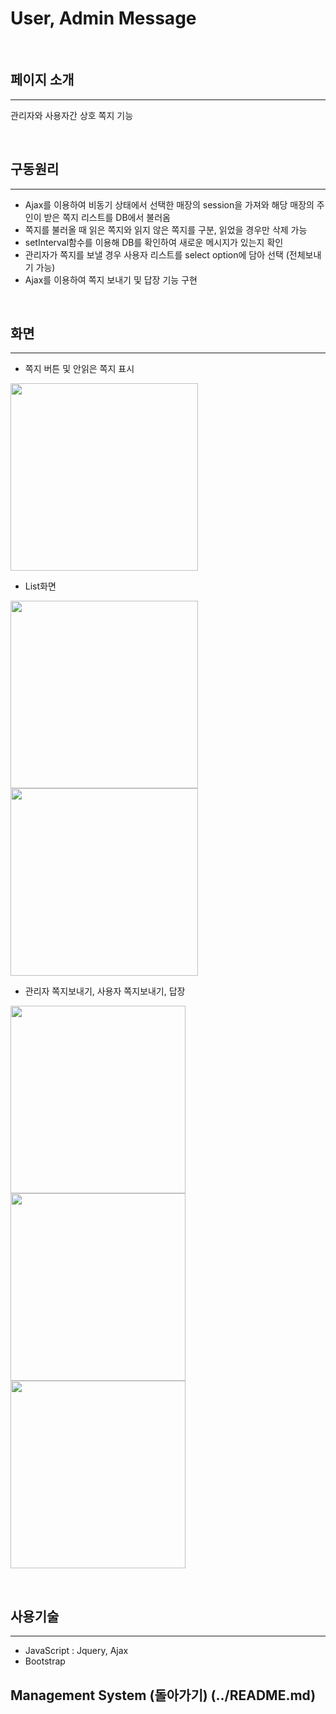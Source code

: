 # User, Admin Message

<br>

## 페이지 소개

<hr>

관리자와 사용자간 상호 쪽지 기능

<br>

## 구동원리

<hr>
 
 - Ajax를 이용하여 비동기 상태에서 선택한 매장의 session을 가져와 해당 매장의 주인이 받은 쪽지 리스트를 DB에서 불러옴
 - 쪽지를 불러올 때 읽은 쪽지와 읽지 않은 쪽지를 구분, 읽었을 경우만 삭제 가능
 - setInterval함수를 이용해 DB를 확인하여 새로운 메시지가 있는지 확인
 - 관리자가 쪽지를 보낼 경우 사용자 리스트를 select option에 담아 선택 (전체보내기 가능)
 - Ajax를 이용하여 쪽지 보내기 및 답장 기능 구현
 
<br>
 
## 화면

<hr>

 - 쪽지 버튼 및 안읽은 쪽지 표시
 
 
<img width = "300px" height = "300px" src = "https://user-images.githubusercontent.com/42988982/49742037-0d8a3980-fcdb-11e8-9052-ddfb4c6fe477.PNG">


 - List화면
 
 
<img width = "300px" height = "300px" src = "https://user-images.githubusercontent.com/42988982/49741980-f64b4c00-fcda-11e8-9f63-03a5e870b870.PNG"> <img width = "300px" height = "300px" src = "https://user-images.githubusercontent.com/42988982/49742043-111dc080-fcdb-11e8-8ab7-f8c5afd3818c.PNG">
 
 
 - 관리자 쪽지보내기, 사용자 쪽지보내기, 답장
 
 
<img width = "280px" height = "300px" src = "https://user-images.githubusercontent.com/42988982/49742048-124eed80-fcdb-11e8-957a-2ce22b79cefe.png"> <img width = "280px" height = "300px" src = "https://user-images.githubusercontent.com/42988982/49742002-ffd4b400-fcda-11e8-941a-b608059ac106.PNG"> <img width = "280px" height = "300px" src = "https://user-images.githubusercontent.com/42988982/49742050-12e78400-fcdb-11e8-9248-4a931ea77089.PNG">

<br>

## 사용기술

<hr>

 - JavaScript : Jquery, Ajax
 - Bootstrap

## Management System (돌아가기) (../README.md) <br>
